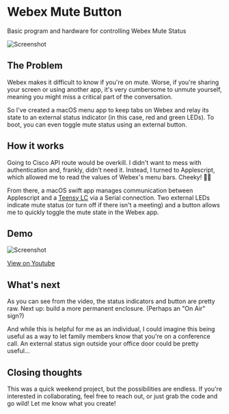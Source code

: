 # Webex Mute Button
 Basic program and hardware for controlling Webex Mute Status

![Screenshot](http://jonreiling.com/webex/webex-screenshot.png)

## The Problem

Webex makes it difficult to know if you're on mute.  Worse, if you're sharing your screen or using another app, it's very cumbersome to unmute yourself, meaning you might miss a critical part of the conversation.

So I've created a macOS menu app to keep tabs on Webex and relay its state to an external status indicator (in this case, red and green LEDs). To boot, you can even toggle mute status using an external button.

## How it works

Going to Cisco API route would be overkill. I didn't want to mess with authentication and, frankly, didn't need it. Instead, I turned to Applescript, which allowed me to read the values of Webex's menu bars. Cheeky! 💅🏻

From there, a macOS swift app manages communication between Applescript and a [Teensy LC](https://www.sparkfun.com/products/13305) via a Serial connection. Two external LEDs indicate mute status (or turn off if there isn't a meeting) and a button allows me to quickly toggle the mute state in the Webex app.

## Demo

![Screenshot](http://jonreiling.com/webex/webex-video.jpg)

[View on Youtube](https://youtu.be/szfNf6FaQPI)

## What's next

As you can see from the video, the status indicators and button are pretty raw. Next up: build a more permanent enclosure. (Perhaps an "On Air" sign?)

And while this is helpful for me as an individual, I could imagine this being useful as a way to let family members know that you're on a conference call. An external status sign outside your office door could be pretty useful...

## Closing thoughts

This was a quick weekend project, but the possibilities are endless. If you're interested in collaborating, feel free to reach out, or just grab the code and go wild! Let me know what you create!
